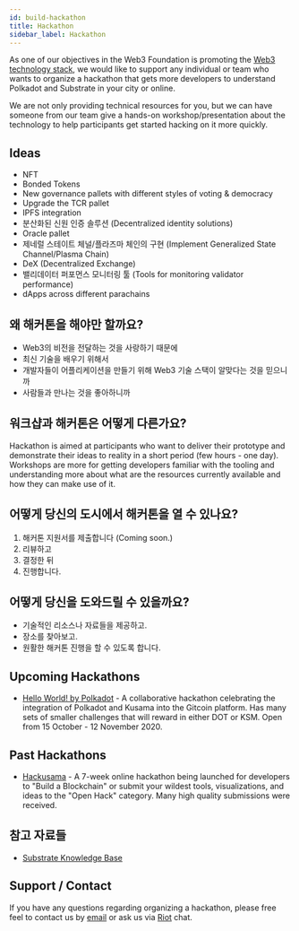 ```yaml
---
id: build-hackathon
title: Hackathon
sidebar_label: Hackathon
---
```


As one of our objectives in the Web3 Foundation is promoting the [Web3 technology stack](http://wiki.web3.foundation/en/latest/tech_stack/tech_stack_overview/), we would like to support any individual or team who wants to organize a hackathon that gets more developers to understand Polkadot and Substrate in your city or online.

We are not only providing technical resources for you, but we can have someone from our team give a hands-on workshop/presentation about the technology to help participants get started hacking on it more quickly.

## Ideas

- NFT
- Bonded Tokens
- New governance pallets with different styles of voting & democracy
- Upgrade the TCR pallet
- IPFS integration
- 분산화된 신원 인증 솔루션 (Decentralized identity solutions)
- Oracle pallet
- 제네럴 스테이트 체널/플라즈마 체인의 구현 (Implement Generalized State Channel/Plasma Chain)
- DeX (Decentralized Exchange)
- 밸리데이터 퍼포먼스 모니터링 툴 (Tools for monitoring validator performance)
- dApps across different parachains

## 왜 해커톤을 해야만 할까요?

- Web3의 비전을 전달하는 것을 사랑하기 때문에
- 최신 기술을 배우기 위해서
- 개발자들이 어플리케이션을 만들기 위해 Web3 기술 스택이 알맞다는 것을 믿으니까
- 사람들과 만나는 것을 좋아하니까

## 워크샵과 해커톤은 어떻게 다른가요?

Hackathon is aimed at participants who want to deliver their prototype and demonstrate their ideas to reality in a short period (few hours - one day). Workshops are more for getting developers familiar with the tooling and understanding more about what are the resources currently available and how they can make use of it.

## 어떻게 당신의 도시에서 해커톤을 열 수 있나요?

1. 해커톤 지원서를 제출합니다 (Coming soon.)
2. 리뷰하고
3. 결정한 뒤
4. 진행합니다.

## 어떻게 당신을 도와드릴 수 있을까요?

- 기술적인 리소스나 자료들을 제공하고.
- 장소를 찾아보고.
- 원활한 해커톤 진행을 할 수 있도록 합니다.

## Upcoming Hackathons

- [Hello World! by Polkadot](https://gitcoin.co/hackathon/polkadot/onboard) - A collaborative hackathon celebrating the integration of Polkadot and Kusama into the Gitcoin platform. Has many sets of smaller challenges that will reward in either DOT or KSM. Open from 15 October - 12 November 2020.

## Past Hackathons

- [Hackusama](https://hackusama.devpost.com/) - A 7-week online hackathon being launched for developers to "Build a Blockchain" or submit your wildest tools, visualizations, and ideas to the "Open Hack" category. Many high quality submissions were received.

## 참고 자료들

- [Substrate Knowledge Base](https://substrate.dev/docs/en/)

## Support / Contact

If you have any questions regarding organizing a hackathon, please free feel to contact us by [email](mailto:events@web3.foundation) or ask us via [Riot](https://riot.im/app/#/room/#polkadot-watercooler:matrix.org) chat.
